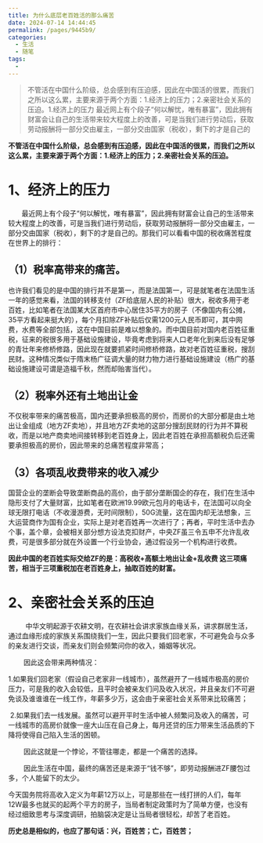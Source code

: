 ```yaml
---
title: 为什么底层老百姓活的那么痛苦
date: 2024-07-14 14:44:45
permalink: /pages/9445b9/
categories:
  - 生活
  - 随笔
tags:
  - 
---
```


> 不管活在中国什么阶级，总会感到有压迫感，因此在中国活的很累，而我们之所以这么累，主要来源于两个方面：1.经济上的压力；2.亲密社会关系的压迫。1.经济上的压力 最近网上有个段子“何以解忧，唯有暴富”，因此拥有财富会让自己的生活带来较大程度上的改善，可是当我们进行劳动后，获取劳动报酬将一部分交由雇主，一部分交由国家（税收），剩下的才是自己的

**不管活在中国什么阶级，总会感到有压迫感，因此在中国活的很累，而我们之所以这么累，主要来源于两个方面：1.经济上的压力；2.亲密社会关系的压迫。**

# 1、经济上的压力

       最近网上有个段子“何以解忧，唯有暴富”，因此拥有财富会让自己的生活带来较大程度上的改善，可是当我们进行劳动后，获取劳动报酬将一部分交由雇主，一部分交由国家（税收），剩下的才是自己的。那我们可以看看中国的税收痛苦程度在世界上的排行：

## （1）税率高带来的痛苦。

也许我们看见的是中国的排行并不是第一，而是法国第一，可是就笔者在法国生活一年的感觉来看，法国的转移支付（ZF给底层人民的补贴）很大，税收多用于老百姓，比如笔者在法国某大区首府市中心居住35平方的房子（不像国内有公摊，35平方看起来挺大的），每个月扣除ZF补贴后仅需1200元人民币即可，其中网费，水费等全部包括，这在中国目前是难以想象的。而中国目前对国内老百姓征重税，征来的税很多用于基础设施建设，毕竟考虑到将来人口老年化到来后没有足够的青壮年来修桥修路，因此现在就要抓紧时间修桥修路，故对老百姓征重税，搜刮民财。这种情况类似于隋末杨广征调大量的财力物力进行基础设施建设（杨广的基础设施建设可谓是造福千秋，然而却贻害当代）。

## （2）税率外还有土地出让金

不仅税率带来的痛苦极高，国内还要承担极高的房价，而房价的大部分都是由土地出让金组成（地方ZF卖地），并且地方ZF卖地的这部分搜刮民财的行为并不算税收，而是以地产商卖地间接转移到老百姓身上，因此老百姓在承担高额税负后还需要承担极高的房价，因此带来的总痛苦程度非常高；

## （3）各项乱收费带来的收入减少

国营企业的垄断会导致垄断商品的高价，由于部分垄断国企的存在，我们在生活中隐形支付了大量财富，比如笔者在欧洲19.99欧元包月的电话卡，在法国可以向全球无限打电话（不收漫游费，无时间限制），50G流量，这在国内却无法想象，三大运营商作为国有企业，实际上是对老百姓再一次进行了；再者，平时生活中去办个事，盖个章，会被相关部分想方设法克扣财产，中央ZF虽三令五申不允许乱收费，可是很多部分就在外设置一个行业协会，通过假设另一个机构进行收费。

**因此中国的老百姓实际交给ZF的是：高税收+高额土地出让金+乱收费 这三项痛苦，相当于三项重税加在老百姓身上，抽取百姓的财富。**

# 2、亲密社会关系的压迫

         中华文明起源于农耕文明，在农耕社会讲求家族血缘关系，讲求群居生活，通过血缘形成的家族关系围绕我们一生，因此只要我们回老家，不可避免会与众多的亲友进行交谈，而亲友们则会频繁问你的收入，婚姻等状况。

        因此这会带来两种情况：

1.如果我们回老家（假设自己老家非一线城市），虽然避开了一线城市极高的房价压力，可是我的收入会较低，且平时会被亲友们问及收入状况，并且亲友们不可避免谈及谁谁谁在一线工作，年薪多少万，这会由于亲密社会关系带来比较痛苦；

 2.如果我们去一线发展。虽然可以避开平时生活中被人频繁问及收入的痛苦，可一线城市的高房价就像一座大山压在自己身上，每月还贷的压力带来生活品质的下降将使得自己陷入生活的困顿。

        因此这就是一个悖论，不管往哪走，都是一个痛苦的选择。

        因此生活在中国，最终的痛苦还是来源于“钱不够”，即劳动报酬进ZF腰包过多，个人能留下的太少。

今天国务院将高收入定义为年薪12万以上，可是那些在一线打拼的人们，每年12W最多也就买的起两个平方的房子，当局者制定政策时为了简单方便，也没有经过细致思考与深度调研，拍脑袋决定是让当局者很轻松，却苦了老百姓。

**历史总是相似的，也应了那句话：兴，百姓苦；亡，百姓苦；**
